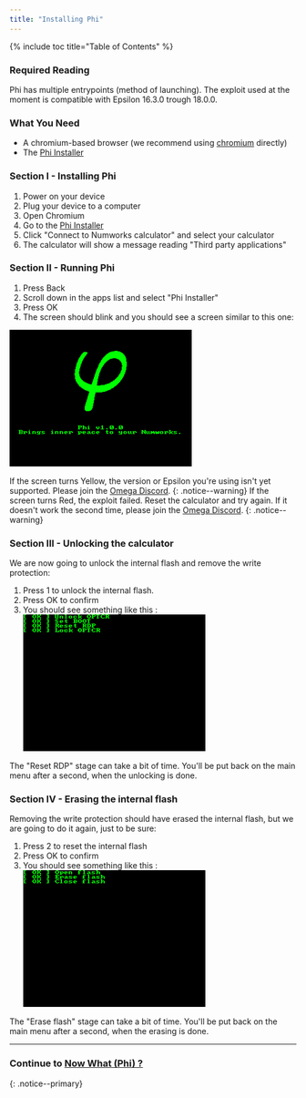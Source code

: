 ```yaml
---
title: "Installing Phi"
---
```


{% include toc title="Table of Contents" %}

### Required Reading

Phi has multiple entrypoints (method of launching).
The exploit used at the moment is compatible with Epsilon 16.3.0 trough 18.0.0.

### What You Need

- A chromium-based browser (we recommend using [chromium](https://www.chromium.org/chromium-projects/) directly)
- The [Phi Installer](https://phi.getomega.dev/)

### Section I - Installing Phi

1. Power on your device
2. Plug your device to a computer
3. Open Chromium
4. Go to the [Phi Installer](https://phi.getomega.dev/)
5. Click "Connect to Numworks calculator" and select your calculator
6. The calculator will show a message reading "Third party applications"

### Section II - Running Phi

1. Press Back
2. Scroll down in the apps list and select "Phi Installer"
3. Press OK
4. The screen should blink and you should see a screen similar to this one:

![Phi launch screen](images/screenshots/phi-launch.png)

If the screen turns Yellow, the version or Epsilon you're using isn't yet supported. Please join the [Omega Discord](https://discord.gg/X2TWhh9).
{: .notice--warning}
If the screen turns Red, the exploit failed. Reset the calculator and try again. If it doesn't work the second time, please join the [Omega Discord](https://discord.gg/X2TWhh9).
{: .notice--warning}

### Section III - Unlocking the calculator

We are now going to unlock the internal flash and remove the write protection:

1. Press 1 to unlock the internal flash.
2. Press OK to confirm
3. You should see something like this :
![Phi launch screen](images/screenshots/phi-unlock.png)

The "Reset RDP" stage can take a bit of time. You'll be put back on the main menu after a second, when the unlocking is done.

### Section IV - Erasing the internal flash

Removing the write protection should have erased the internal flash, but we are going to do it again, just to be sure:

1. Press 2 to reset the internal flash
2. Press OK to confirm
3. You should see something like this :
![Phi launch screen](images/screenshots/phi-erase.png)

The "Erase flash" stage can take a bit of time. You'll be put back on the main menu after a second, when the erasing is done.

___

### Continue to [Now What (Phi) ?](phi-now-what)
{: .notice--primary}
